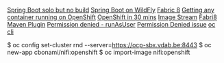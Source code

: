 [Spring Boot solo but no build](https://medium.com/@pablo127/deploy-spring-boot-application-to-openshift-3-next-gen-2b311f55f0c5)
[Spring Boot on WildFly](https://blog.openshift.com/using-spring-boot-on-openshift/)
[Fabric 8](http://www.mastertheboss.com/jboss-frameworks/spring/deploy-your-springboot-applications-on-openshift)
[Getting any container running on OpenShift](https://blog.openshift.com/getting-any-docker-image-running-in-your-own-openshift-cluster/)
[OpenShift in 30 mins](http://feedhenry.org/hero-openshift/)
[Image Stream](http://feedhenry.org/hero-openshift/)
[Fabri8 Maven Plugin](https://maven.fabric8.io/)
[Permission denied - runAsUser](https://github.com/openshift/origin/issues/18974)
[Permission Denied issue](https://github.com/moby/moby/issues/1295)
[oc cli](https://docs.openshift.com/enterprise/3.2/cli_reference/manage_cli_profiles.html#cli-reference-manage-cli-profiles)


$ oc config set-cluster rnd --server=https://ocp-sbx.vdab.be:8443
$ oc new-app cbonami/nifi:openshift 
$ oc import-image nifi:openshift
